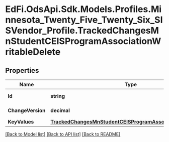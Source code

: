 # EdFi.OdsApi.Sdk.Models.Profiles.Minnesota_Twenty_Five_Twenty_Six_SISVendor_Profile.TrackedChangesMnStudentCEISProgramAssociationWritableDelete

## Properties

Name | Type | Description | Notes
------------ | ------------- | ------------- | -------------
**Id** | **string** | Resource identifier | [optional] 
**ChangeVersion** | **decimal** | Change version | [optional] 
**KeyValues** | [**TrackedChangesMnStudentCEISProgramAssociationWritableKey**](TrackedChangesMnStudentCEISProgramAssociationWritableKey.md) |  | [optional] 

[[Back to Model list]](../README.md#documentation-for-models) [[Back to API list]](../README.md#documentation-for-api-endpoints) [[Back to README]](../README.md)

